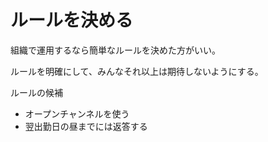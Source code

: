 # ルールを決める

組織で運用するなら簡単なルールを決めた方がいい。

ルールを明確にして、みんなそれ以上は期待しないようにする。

ルールの候補

-   オープンチャンネルを使う
-   翌出勤日の昼までには返答する
